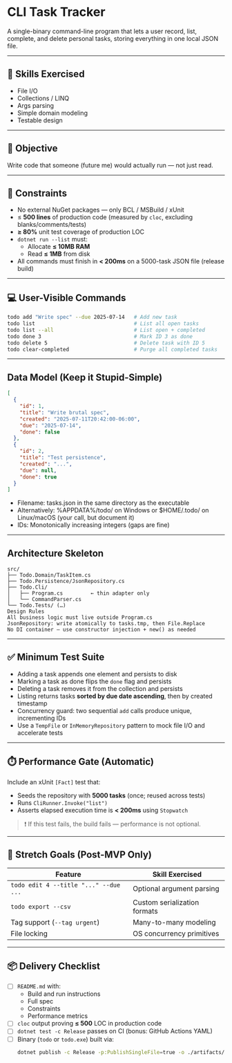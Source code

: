 # CLI Task Tracker

A single-binary command-line program that lets a user record, list, complete, and delete personal tasks, storing everything in one local JSON file.

---

## 🔧 Skills Exercised

- File I/O  
- Collections / LINQ  
- Args parsing  
- Simple domain modeling  
- Testable design  

---

## 🎯 Objective

Write code that someone (future me) would actually run — not just read.

---

## 🚫 Constraints

- No external NuGet packages — only BCL / MSBuild / xUnit  
- ≤ **500 lines** of production code (measured by `cloc`, excluding blanks/comments/tests)  
- **≥ 80%** unit test coverage of production LOC  
- `dotnet run --list` must:
  - Allocate **≤ 10MB RAM**
  - Read **≤ 1MB** from disk  
- All commands must finish in **< 200ms** on a 5000-task JSON file (release build)

---

## 💻 User-Visible Commands

```bash
todo add "Write spec" --due 2025-07-14   # Add new task  
todo list                                # List all open tasks  
todo list --all                          # List open + completed  
todo done 3                              # Mark ID 3 as done  
todo delete 5                            # Delete task with ID 5  
todo clear-completed                     # Purge all completed tasks  
```

--- 

## Data Model (Keep it Stupid-Simple)

```json
[
  {
    "id": 1,
    "title": "Write brutal spec",
    "created": "2025-07-11T20:42:00-06:00",
    "due": "2025-07-14",
    "done": false
  },
  {
    "id": 2,
    "title": "Test persistence",
    "created": "...",
    "due": null,
    "done": true
  }
]
```

- Filename: tasks.json in the same directory as the executable
- Alternatively: %APPDATA%/todo/ on Windows or $HOME/.todo/ on Linux/macOS (your call, but document it)
- IDs: Monotonically increasing integers (gaps are fine)

---

## Architecture Skeleton

``` 
src/
├── Todo.Domain/TaskItem.cs
├── Todo.Persistence/JsonRepository.cs
├── Todo.Cli/
│   ├── Program.cs         ← thin adapter only
│   └── CommandParser.cs
└── Todo.Tests/ (…)
Design Rules
All business logic must live outside Program.cs
JsonRepository: write atomically to tasks.tmp, then File.Replace
No DI container — use constructor injection + new() as needed
```

---

## ✅ Minimum Test Suite

- Adding a task appends one element and persists to disk  
- Marking a task as done flips the `done` flag and persists  
- Deleting a task removes it from the collection and persists  
- Listing returns tasks **sorted by due date ascending**, then by created timestamp  
- Concurrency guard: two sequential `add` calls produce unique, incrementing IDs  
- Use a `TempFile` or `InMemoryRepository` pattern to mock file I/O and accelerate tests

---

## ⏱️ Performance Gate (Automatic)

Include an xUnit `[Fact]` test that:

- Seeds the repository with **5000 tasks** (once; reused across tests)  
- Runs `CliRunner.Invoke("list")`  
- Asserts elapsed execution time is **< 200ms** using `Stopwatch`

> ❗ If this test fails, the build fails — performance is not optional.

---

## 🚀 Stretch Goals (Post-MVP Only)

| Feature                            | Skill Exercised              |
|------------------------------------|------------------------------|
| `todo edit 4 --title "..." --due ...` | Optional argument parsing   |
| `todo export --csv`               | Custom serialization formats |
| Tag support (`--tag urgent`)      | Many-to-many modeling        |
| File locking                      | OS concurrency primitives    |

---

## 📦 Delivery Checklist

- [ ] `README.md` with:
  - Build and run instructions
  - Full spec
  - Constraints
  - Performance metrics
- [ ] `cloc` output proving **≤ 500** LOC in production code  
- [ ] `dotnet test -c Release` passes on CI (bonus: GitHub Actions YAML)  
- [ ] Binary (`todo` or `todo.exe`) built via:  
  ```bash
  dotnet publish -c Release -p:PublishSingleFile=true -o ./artifacts/
